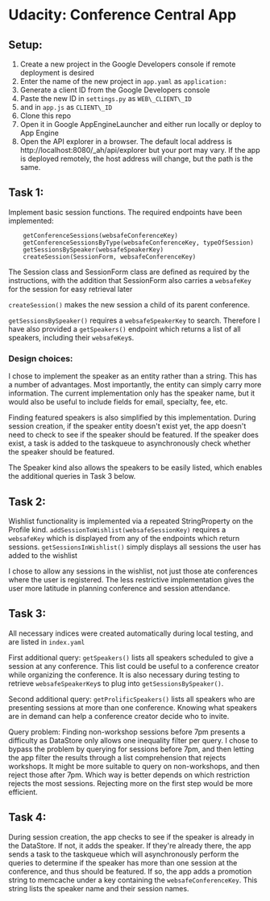 # Udacity: Conference Central App

## Setup:

1. Create a new project in the Google Developers console if remote deployment is desired
1. Enter the name of the new project in `app.yaml` as `application:`
1. Generate a client ID from the Google Developers console
2. Paste the new ID in `settings.py` as `WEB\_CLIENT\_ID`
3. and in `app.js` as `CLIENT\_ID`
6. Clone this repo
7. Open it in Google AppEngineLauncher and either run locally or deploy to App Engine
8. Open the API explorer in a browser. The default local address is http://localhost:8080/_ah/api/explorer but your port may vary. If the app is deployed remotely, the host address will change, but the path is the same.

## Task 1:

Implement basic session functions. The required endpoints have been implemented:

		getConferenceSessions(websafeConferenceKey)
		getConferenceSessionsByType(websafeConferenceKey, typeOfSession)
		getSessionsBySpeaker(websafeSpeakerKey)
		createSession(SessionForm, websafeConferenceKey)

The Session class and SessionForm class are defined as required by the instructions, with the addition
that SessionForm also carries a `websafeKey` for the session for easy retrieval later

`createSession()` makes the new session a child of its parent conference.

`getSessionsBySpeaker()` requires a `websafeSpeakerKey` to search. Therefore I have also provided 
a `getSpeakers()` endpoint which returns a list of all speakers, including their `websafeKey`s.

### Design choices:
I chose to implement the speaker as an entity rather than a string. This has a number of advantages.
Most importantly, the entity can simply carry more information. The current implementation only has the speaker name, but it would also be useful to include fields for email, specialty, fee, etc. 

Finding featured speakers is also simplified by this implementation. During session creation, if the speaker entity doesn't exist yet, the app doesn't need to check to see if the speaker should be featured. If the speaker does exist, a task is added to the taskqueue to asynchronously check whether the speaker should be featured.

The Speaker kind also allows the speakers to be easily listed, which enables the additional queries in Task 3 below.


## Task 2:

Wishlist functionality is implemented via a repeated StringProperty on the Profile kind.
`addSessionToWishlist(websafeSessionKey)` requires a `websafeKey` which is displayed from any of the endpoints which return sessions.
`getSessionsInWishlist()` simply displays all sessions the user has added to the wishlist

I chose to allow any sessions in the wishlist, not just those ate conferences where the user is registered. The less restrictive implementation gives the user more latitude in planning conference and session attendance.


## Task 3:

All necessary indices were created automatically during local testing, and are listed in `index.yaml`

First additional query: `getSpeakers()` lists all speakers scheduled to give a session at any conference. This list could be useful to a conference creator while organizing the conference. It is also necessary during testing to retrieve `websafeSpeakerKey`s to plug into `getSessionsBySpeaker()`.

Second additional query: `getProlificSpeakers()` lists all speakers who are presenting sessions at more than one conference. Knowing what speakers are in demand can help a conference creator decide who to invite.

Query problem: Finding non-workshop sessions before 7pm presents a difficulty as DataStore only allows one inequality filter per query. I chose to bypass the problem by querying for sessions before 7pm, and then letting the app filter the results through a list comprehension that rejects workshops. It might be more suitable to query on non-workshops, and then reject those after 7pm. Which way is better depends on which restriction rejects the most sessions. Rejecting more on the first step would be more efficient.


## Task 4:

During session creation, the app checks to see if the speaker is already in the DataStore. If not, it adds the speaker. If they're already there, the app sends a task to the taskqueue which will asynchronously perform the queries to determine if the speaker has more than one session at the conference, and thus should be featured. If so, the app adds a promotion string to memcache under a key containing the `websafeConferenceKey`. This string lists the speaker name and their session names.


